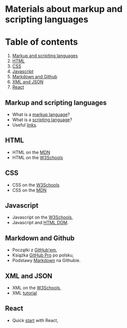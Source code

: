 # Materials about markup and scripting languages
# Table of contents
1. [Markup and scripting languages](#introduction)
2. [HTML](#paragraph1)
3. [CSS](#paragraph2)
4. [Javascript](#paragraph3)
5. [Markdown and Github](#paragraph4)
5. [XML and JSON](#paragraph5)
6. [React](#paragraph6)

## Markup and scripting languages <a id="introduction"></a>
  - What is a [markup language](https://www.semrush.com/blog/markup-language/)?
  - What is a [scripting language](https://www.techtarget.com/whatis/definition/scripting-language)? 
  - Useful [links](https://zacniewski.github.io/old/useful-links/). 

## HTML <a id="paragraph1"></a>
  - HTML on the [MDN](https://developer.mozilla.org/en-US/docs/Web/HTML)
  - HTML on the [W3Schools](https://www.w3schools.com/html/default.asp)

## CSS <a id="paragraph2"></a>
  - CSS on the [W3Schools](https://www.w3schools.com/css/default.asp)
  - CSS on the [MDN](https://developer.mozilla.org/en-US/docs/Web/CSS)

## Javascript <a id="paragraph3"></a>
  - Javascript on the [W3Schools](https://www.w3schools.com/js/default.asp),  
  - Javascript and [HTML DOM](https://www.w3schools.com/jsref/default.asp).  

## Markdown and Github <a id="paragraph4"></a>
  - Początki z [GitHub'em](https://www.flynerd.pl/2018/02/github-dla-zielonych-pierwsze-repozytorium.html),  
  - Książka [GitHub Pro](https://git-scm.com/book/pl/v2) po polsku,  
  - Podstawy [Markdown](https://docs.github.com/en/get-started/writing-on-github/getting-started-with-writing-and-formatting-on-github/basic-writing-and-formatting-syntax) na Githubie.  

## XML and JSON <a id="paragraph5"></a>
  - XML on the [W3Schools](https://www.w3schools.com/xml/default.asp),  
  - XML [tutorial](https://www.guru99.com/xml-tutorials.html)

## React <a id="paragraph6"></a>
  - Quick [start](https://react.dev/learn) with React,  